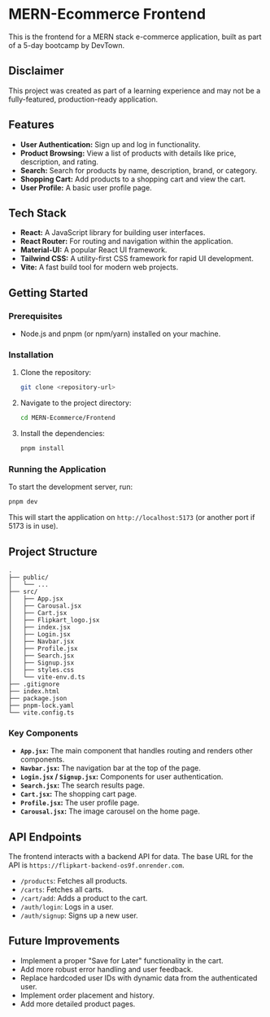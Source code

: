 # MERN-Ecommerce Frontend

This is the frontend for a MERN stack e-commerce application, built as part of a 5-day bootcamp by DevTown.

## Disclaimer

This project was created as part of a learning experience and may not be a fully-featured, production-ready application.

## Features

*   **User Authentication:** Sign up and log in functionality.
*   **Product Browsing:** View a list of products with details like price, description, and rating.
*   **Search:** Search for products by name, description, brand, or category.
*   **Shopping Cart:** Add products to a shopping cart and view the cart.
*   **User Profile:** A basic user profile page.

## Tech Stack

*   **React:** A JavaScript library for building user interfaces.
*   **React Router:** For routing and navigation within the application.
*   **Material-UI:** A popular React UI framework.
*   **Tailwind CSS:** A utility-first CSS framework for rapid UI development.
*   **Vite:** A fast build tool for modern web projects.

## Getting Started

### Prerequisites

*   Node.js and pnpm (or npm/yarn) installed on your machine.

### Installation

1.  Clone the repository:
    ```sh
    git clone <repository-url>
    ```
2.  Navigate to the project directory:
    ```sh
    cd MERN-Ecommerce/Frontend
    ```
3.  Install the dependencies:
    ```sh
    pnpm install
    ```

### Running the Application

To start the development server, run:

```sh
pnpm dev
```

This will start the application on `http://localhost:5173` (or another port if 5173 is in use).

## Project Structure

```
.
├── public/
│   └── ...
├── src/
│   ├── App.jsx
│   ├── Carousal.jsx
│   ├── Cart.jsx
│   ├── Flipkart_logo.jsx
│   ├── index.jsx
│   ├── Login.jsx
│   ├── Navbar.jsx
│   ├── Profile.jsx
│   ├── Search.jsx
│   ├── Signup.jsx
│   ├── styles.css
│   └── vite-env.d.ts
├── .gitignore
├── index.html
├── package.json
├── pnpm-lock.yaml
└── vite.config.ts
```

### Key Components

*   **`App.jsx`:** The main component that handles routing and renders other components.
*   **`Navbar.jsx`:** The navigation bar at the top of the page.
*   **`Login.jsx` / `Signup.jsx`:** Components for user authentication.
*   **`Search.jsx`:** The search results page.
*   **`Cart.jsx`:** The shopping cart page.
*   **`Profile.jsx`:** The user profile page.
*   **`Carousal.jsx`:** The image carousel on the home page.

## API Endpoints

The frontend interacts with a backend API for data. The base URL for the API is `https://flipkart-backend-os9f.onrender.com`.

*   `/products`: Fetches all products.
*   `/carts`: Fetches all carts.
*   `/cart/add`: Adds a product to the cart.
*   `/auth/login`: Logs in a user.
*   `/auth/signup`: Signs up a new user.

## Future Improvements

*   Implement a proper "Save for Later" functionality in the cart.
*   Add more robust error handling and user feedback.
*   Replace hardcoded user IDs with dynamic data from the authenticated user.
*   Implement order placement and history.
*   Add more detailed product pages.
